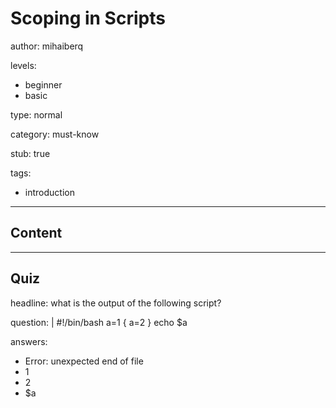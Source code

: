 # Scoping in Scripts
author: mihaiberq

levels:
  - beginner
  - basic

type: normal

category: must-know

stub: true

tags:
  - introduction

---
## Content

---
## Quiz

headline: what is the output of the following script?

question: |
  #!/bin/bash
  a=1
  { a=2 }
  echo $a

answers:
  - Error: unexpected end of file
  - 1
  - 2
  - $a
